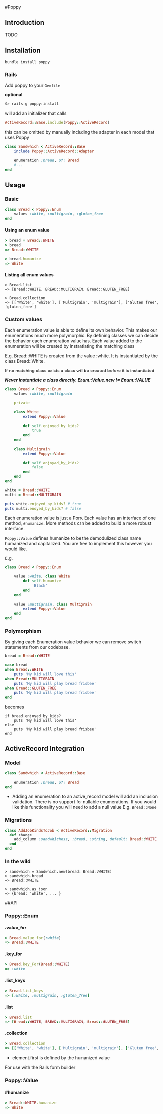 #Poppy

## Introduction
TODO

## Installation

``` bundle install poppy ```

### Rails
Add poppy to your `Gemfile`

**optional**

```bash
$> rails g poppy:install
```

will add an initializer that calls

```ruby
ActiveRecord::Base.include(Poppy::ActiveRecord)
``` 

this can be omitted by manually including the adapter in each model that uses Poppy

```ruby
class Sandwhich < ActiveRecord::Base
	include Poppy::ActiveRecord::Adapter
	
	enumeration :bread, of: Bread
	#...
end
```

## Usage


### Basic
```ruby
class Bread < Poppy::Enum
	values :white, :multigrain, :gluten_free
end
```

#### Using an enum value
```ruby
> bread = Bread::WHITE
> bread 
=> Bread::WHITE

> bread.humanize
=> White
```


#### Listing all enum values
```
> Bread.list
=> [Bread::WHITE, BREAD::MULTIGRAIN, Bread::GLUTEN_FREE]

> Bread.collection
=> [['White', 'white'], ['Multigrain', 'multigrain'], ['Gluten free', 'gluten_free']
```

### Custom values
Each enumeration value is able to define its own behavior. This makes our enumerations much more polymorphic. By defining classes we can decide the behavior each enumeration value has. Each value added to the enumeration will be created by instantiating the matching class 

E.g. Bread::WHITE is created from the value :white. It is instantiated by the class Bread::White.

If no matching class exists a class will be created before it is instantiated

***Never instantiate a class directly. Enum::Value.new != Enum::VALUE***


```ruby
class Bread < Poppy::Enum
	values :white, :multigrain

	private

	class White
		extend Poppy::Value
		
		def self.enjoyed_by_kids?
			true
		end
	end
	
	class Multigrain
		extend Poppy::Value
		
		def self.enjoyed_by_kids?
			false
		end
	end
end

white = Bread::WHITE
multi = Bread::MULTIGRAIN

puts white.enjoyed_by_kids? # true
puts multi.enoyed_by_kids? # false

```

Each enumeration value is just a Poro. Each value has an interface of one method, `#humanize`. More methods can be added to build a more robust interface.

`Poppy::Value` defines humanize to be the demodulized class name humanized and capitalized. You are free to implement this however you would like.

E.g.

```ruby
class Bread < Poppy::Enum

	value :white, class White
		def self.humanize
			'Black'
		end
	end
	
	value :multigrain, class Multigrain
		extend Poppy::Value
	end
end

```

### Polymorphism


By giving each Enumeration value behavior we can remove switch statements from our codebase.

```ruby
bread = Bread::WHITE

case bread
when Bread::WHITE
	puts 'My kid will love this'
when Bread::MULTIGRAIN
	puts 'My kid will play bread frisbee'
when Bread::GLUTEN_FREE
	puts 'My kid will play bread frisbee'
end

```

becomes

```
if bread.enjoyed_by_kids?
	puts 'My kid will love this'
else
	puts 'My kid will play bread frisbee'
end
```

## ActiveRecord Integration

### Model
```ruby
class Sandwhich < ActiveRecord::Base
	
	enumeration :bread, of: Bread
end
```
* Adding an enumeration to an active_record model will add an inclusion validation. There is no support for nullable enumerations. If you would like this functionality you will need to add a null value
E.g. ` Bread::None `

### Migrations

```ruby
class AddJobKindsToJob < ActiveRecord::Migration
  def change
    add_column :sandwhichess, :bread, :string, default: Bread::WHITE
  end
end
```

### In the wild

```
> sandwhich = Sandwhich.new(bread: Bread::WHITE)
> sandwhich.bread
=> Bread::WHITE

> sandwhich.as_json 
=> {bread: 'white', ... }
```

##API

### Poppy::Enum
#### .value_for

```ruby
> Bread.value_for(:white)
=> Bread::WHITE
```

#### .key_for

```ruby
> Bread.key_For(Bread::WHITE)
=> :white
```

#### .list_keys

```ruby
> Bread.list_keys
=> [:white, :multigrain, :gluten_free]
```

#### .list

```ruby
> Bread.list
=> [Bread::WHITE, BREAD::MULTIGRAIN, Bread::GLUTEN_FREE]
```

#### .collection
```ruby
> Bread.collection
=> [['White', 'white'], ['Multigrain', 'multigrain'], ['Gluten free', 'gluten_free']
```
* element.first is defined by the humanized value

For use with the Rails form builder

### Poppy::Value

#### #humanize
```ruby
> Bread::WHITE.humanize
=> White
```
